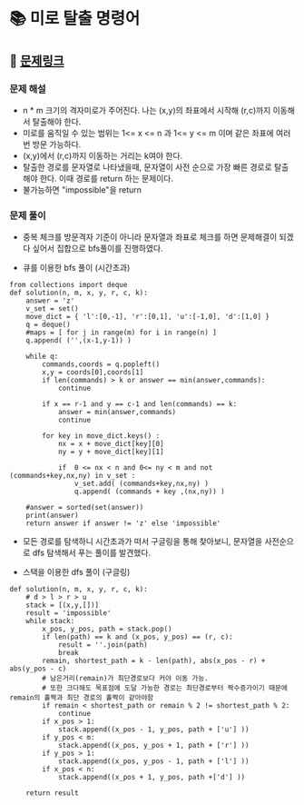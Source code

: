 
# 📚 미로 탈출 명령어

## 📌 [문제링크](https://school.programmers.co.kr/learn/courses/30/lessons/150365)

### 문제 해설

- n * m 크기의 격자미로가 주어진다. 나는 (x,y)의 좌표에서 시작해 (r,c)까지 이동해서 탈출해야 한다.
- 미로를 움직일 수 있는 범위는 1<= x <= n 과 1<= y <= m 이며 같은 좌표에 여러번 방문 가능하다.
- (x,y)에서 (r,c)까지 이동하는 거리는 k여야 한다.
- 탈출한 경로를 문자열로 나타냈을때, 문자열이 사전 순으로 가장 빠른 경로로 탈출해야 한다. 이때 경로를 return 하는 문제이다.
- 불가능하면 "impossible"을 return

### 문제 풀이

- 중복 체크를 방문격자 기준이 아니라 문자열과 좌표로 체크를 하면 문제해결이 되겠다 싶어서 집합으로 bfs풀이를 진행하였다.

- 큐를 이용한 bfs 풀이 (시간초과)

```
from collections import deque
def solution(n, m, x, y, r, c, k):
    answer = 'z'
    v_set = set()
    move_dict = { 'l':[0,-1], 'r':[0,1], 'u':[-1,0], 'd':[1,0] }
    q = deque()
    #maps = [ for j in range(m) for i in range(n) ]
    q.append( ('',(x-1,y-1)) )
    
    while q:
        commands,coords = q.popleft()
        x,y = coords[0],coords[1]
        if len(commands) > k or answer == min(answer,commands):
            continue
        
        if x == r-1 and y == c-1 and len(commands) == k:
            answer = min(answer,commands)
            continue
        
        for key in move_dict.keys() :
            nx = x + move_dict[key][0]
            ny = y + move_dict[key][1]
            
            if  0 <= nx < n and 0<= ny < m and not (commands+key,nx,ny) in v_set :
                v_set.add( (commands+key,nx,ny) ) 
                q.append( (commands + key ,(nx,ny)) )
            
    #answer = sorted(set(answer))
    print(answer)
    return answer if answer != 'z' else 'impossible'
```

- 모든 경로를 탐색하니 시간초과가 떠서 구글링을 통해 찾아보니, 문자열을 사전순으로 dfs 탐색해서 푸는 풀이를 발견했다.

- 스택을 이용한 dfs 풀이 (구글링)

```
def solution(n, m, x, y, r, c, k):
    # d > l > r > u
    stack = [(x,y,[])]
    result = 'impossible'
    while stack:
        x_pos, y_pos, path = stack.pop()
        if len(path) == k and (x_pos, y_pos) == (r, c):
            result = ''.join(path)
            break
        remain, shortest_path = k - len(path), abs(x_pos - r) + abs(y_pos - c)
        # 남은거리(remain)가 최단경로보다 커야 이동 가능.
        # 또한 크다해도 목표점에 도달 가능한 경로는 최단경로부터 짝수증가이기 때문에 remain의 홀짝과 최단 경로의 홀짝이 같아야함
        if remain < shortest_path or remain % 2 != shortest_path % 2:    
            continue
        if x_pos > 1:
            stack.append((x_pos - 1, y_pos, path + ['u'] ))
        if y_pos < m:
            stack.append((x_pos, y_pos + 1, path + ['r'] ))
        if y_pos > 1:
            stack.append((x_pos, y_pos - 1, path + ['l'] ))
        if x_pos < n:
            stack.append((x_pos + 1, y_pos, path +['d'] ))
            
    return result
```
